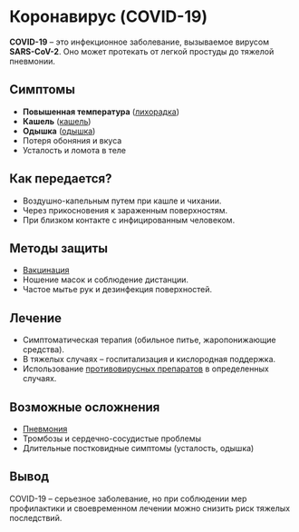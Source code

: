 # Коронавирус (COVID-19)

**COVID-19** – это инфекционное заболевание, вызываемое вирусом **SARS-CoV-2**. Оно может протекать от легкой простуды до тяжелой пневмонии.

## Симптомы
- **Повышенная температура** ([лихорадка](fever.md))
- **Кашель** ([кашель](cough.md))
- **Одышка** ([одышка](shortness_of_breath.md))
- Потеря обоняния и вкуса
- Усталость и ломота в теле

## Как передается?
- Воздушно-капельным путем при кашле и чихании.
- Через прикосновения к зараженным поверхностям.
- При близком контакте с инфицированным человеком.

## Методы защиты
- [Вакцинация](vaccination.md)
- Ношение масок и соблюдение дистанции.
- Частое мытье рук и дезинфекция поверхностей.

## Лечение
- Симптоматическая терапия (обильное питье, жаропонижающие средства).
- В тяжелых случаях – госпитализация и кислородная поддержка.
- Использование [противовирусных препаратов](antiviral.md) в определенных случаях.

## Возможные осложнения
- [Пневмония](pneumonia.md)
- Тромбозы и сердечно-сосудистые проблемы
- Длительные постковидные симптомы (усталость, одышка)

## Вывод
COVID-19 – серьезное заболевание, но при соблюдении мер профилактики и своевременном лечении можно снизить риск тяжелых последствий.
